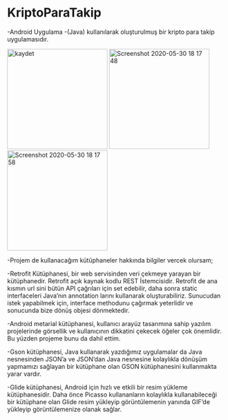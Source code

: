 # KriptoParaTakip


-Android Uygulama -(Java) kullanılarak oluşturulmuş bir kripto para takip uygulamasıdır. 

<p >

<img width="232" alt="kaydet" src="https://user-images.githubusercontent.com/34593997/87850374-5d3dd780-c8f8-11ea-8ac0-eb7ffd792144.png">

<img width="232" alt="Screenshot 2020-05-30 18 17 48" src="https://user-images.githubusercontent.com/34593997/87850265-8447d980-c8f7-11ea-9e4b-3ec5b00b1103.png">
<img width="232" alt="Screenshot 2020-05-30 18 17 58" src="https://user-images.githubusercontent.com/34593997/87850272-89a52400-c8f7-11ea-8d8c-7efba40f191e.png">
</p>

-Projem de kullanacağım kütüphaneler hakkında bilgiler vercek olursam;
 
-Retrofit Kütüphanesi, bir web servisinden veri çekmeye yarayan bir kütüphanedir. Retrofit açık kaynak kodlu REST İstemcisidir. Retrofit de ana kısmın url sini bütün API çağrıları için set edebilir, daha sonra static interfaceleri Java’nın annotation larını kullanarak oluşturabiliriz. Sunucudan istek yapabilmek için, interface methodunu çağırmak yeterlidir ve sonucunda bize dönüş objesi dönmektedir. 
 

 
 
-Android metarial kütüphanesi, kullanıcı arayüz tasarımına sahip yazılım projelerinde görsellik ve kullanıcının dikkatini çekecek öğeler çok önemlidir. Bu yüzden projeme bunu da dahil ettim. 

 
-Gson kütüphanesi, Java kullanarak yazdığımız uygulamalar da Java nesnesinden JSON’a ve JSON’dan Java nesnesine kolaylıkla dönüşüm yapmamızı sağlayan bir kütüphane olan GSON kütüphanesini kullanmakta yarar vardır. 
 

-Glide kütüphanesi, Android için hızlı ve etkili bir resim yükleme kütüphanesidir. Daha önce Picasso kullananların kolaylıkla kullanabileceği bir kütüphane olan Glide resim yükleyip görüntülemenin yanında GIF’de yükleyip görüntülemenize olanak sağlar. 
 
